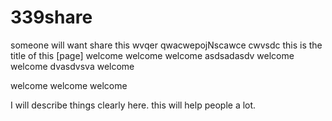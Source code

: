 # 339share
someone will want share this
wvqer
qwacwepojNscawce
cwvsdc
this is the title of this [page]
welcome
welcome
welcome
asdsadasdv
welcome
welcome
dvasdvsva
welcome

welcome
welcome
welcome

I will describe things clearly here.
this will help people a lot.
